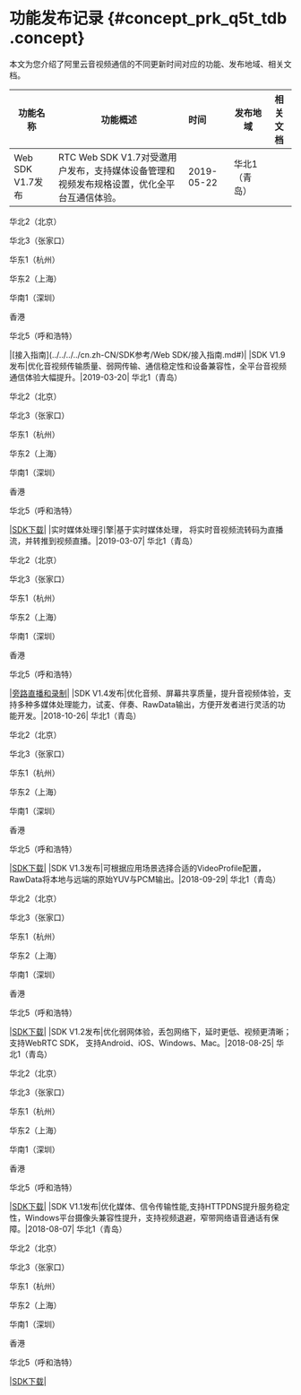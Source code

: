 # 功能发布记录 {#concept_prk_q5t_tdb .concept}

本文为您介绍了阿里云音视频通信的不同更新时间对应的功能、发布地域、相关文档。

|功能名称|功能概述|时间|发布地域|相关文档|
|----|----|:-|----|----|
|Web SDK V1.7发布|RTC Web SDK V1.7对受邀用户发布，支持媒体设备管理和视频发布规格设置，优化全平台互通信体验。|2019-05-22| 华北1（青岛）

 华北2（北京）

 华北3（张家口）

 华东1（杭州）

 华东2（上海）

 华南1（深圳）

 香港

 华北5（呼和浩特）

 |[接入指南](../../../../cn.zh-CN/SDK参考/Web SDK/接入指南.md#)|
|SDK V1.9发布|优化音视频传输质量、弱网传输、通信稳定性和设备兼容性，全平台音视频通信体验大幅提升。|2019-03-20| 华北1（青岛）

 华北2（北京）

 华北3（张家口）

 华东1（杭州）

 华东2（上海）

 华南1（深圳）

 香港

 华北5（呼和浩特）

 |[SDK下载](../../../../cn.zh-CN/SDK参考/SDK下载.md#)|
|实时媒体处理引擎|基于实时媒体处理， 将实时音视频流转码为直播流，并转推到视频直播。|2019-03-07| 华北1（青岛）

 华北2（北京）

 华北3（张家口）

 华东1（杭州）

 华东2（上海）

 华南1（深圳）

 香港

 华北5（呼和浩特）

 |[旁路直播和录制](https://help.aliyun.com/document_detail/109589.html)|
|SDK V1.4发布|优化音频、屏幕共享质量，提升音视频体验，支持多种多媒体处理能力，试麦、伴奏、RawData输出，方便开发者进行灵活的功能开发。|2018-10-26| 华北1（青岛）

 华北2（北京）

 华北3（张家口）

 华东1（杭州）

 华东2（上海）

 华南1（深圳）

 香港

 华北5（呼和浩特）

 |[SDK下载](../../../../cn.zh-CN/SDK参考/SDK下载.md#)|
|SDK V1.3发布|可根据应用场景选择合适的VideoProfile配置，RawData将本地与远端的原始YUV与PCM输出。|2018-09-29| 华北1（青岛）

 华北2（北京）

 华北3（张家口）

 华东1（杭州）

 华东2（上海）

 华南1（深圳）

 香港

 华北5（呼和浩特）

 |[SDK下载](../../../../cn.zh-CN/SDK参考/SDK下载.md#)|
|SDK V1.2发布|优化弱网体验，丢包网络下，延时更低、视频更清晰； 支持WebRTC SDK， 支持Android、iOS、Windows、Mac。|2018-08-25| 华北1（青岛）

 华北2（北京）

 华北3（张家口）

 华东1（杭州）

 华东2（上海）

 华南1（深圳）

 香港

 华北5（呼和浩特）

 |[SDK下载](../../../../cn.zh-CN/SDK参考/SDK下载.md#)|
|SDK V1.1发布|优化媒体、信令传输性能,支持HTTPDNS提升服务稳定性，Windows平台摄像头兼容性提升，支持视频退避，窄带网络语音通话有保障。|2018-08-07| 华北1（青岛）

 华北2（北京）

 华北3（张家口）

 华东1（杭州）

 华东2（上海）

 华南1（深圳）

 香港

 华北5（呼和浩特）

 |[SDK下载](../../../../cn.zh-CN/SDK参考/SDK下载.md#)|

